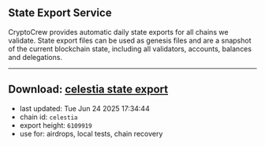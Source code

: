 ## State Export Service
CryptoCrew provides automatic daily state exports for all chains we validate. State export files can be used as genesis files and are a snapshot of the current blockchain state, including all validators, accounts, balances and delegations.

---
**Download: [celestia state export](https://dl-eu2.ccvalidators.com/SERVICE/celestia/celestia_export_6109919.json)**
---

- last updated: Tue Jun 24 2025 17:34:44
- chain id: `celestia`
- export height: `6109919`
- use for: airdrops, local tests, chain recovery
